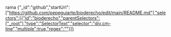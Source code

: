 rama
{"_id":"github","startUrl":["https://github.com/pepeguiarte/bioderecho/edit/main/README.md"],"selectors":[{"id":"bioderecho","parentSelectors":["_root"],"type":"SelectorText","selector":"div.cm-line","multiple":true,"regex":""}]}

